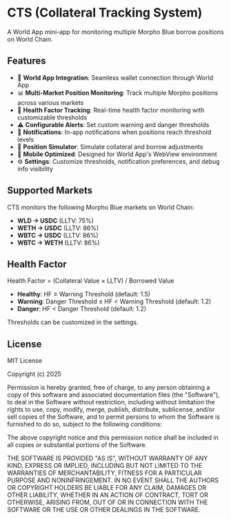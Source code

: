 # CTS (Collateral Tracking System)

A World App mini-app for monitoring multiple Morpho Blue borrow positions on World Chain.

## Features

- 🔗 **World App Integration**: Seamless wallet connection through World App
- 📊 **Multi-Market Position Monitoring**: Track multiple Morpho positions across various markets
- 🏥 **Health Factor Tracking**: Real-time health factor monitoring with customizable thresholds
- ⚠️ **Configurable Alerts**: Set custom warning and danger thresholds
- 🔔 **Notifications**: In-app notifications when positions reach threshold levels
- 🧮 **Position Simulator**: Simulate collateral and borrow adjustments
- 📱 **Mobile Optimized**: Designed for World App's WebView environment
- ⚙️ **Settings**: Customize thresholds, notification preferences, and debug info visibility

## Supported Markets

CTS monitors the following Morpho Blue markets on World Chain:

- **WLD → USDC** (LLTV: 75%)
- **WETH → USDC** (LLTV: 86%)
- **WBTC → USDC** (LLTV: 86%)
- **WBTC → WETH** (LLTV: 86%)

## Health Factor

Health Factor = (Collateral Value × LLTV) / Borrowed Value

- **Healthy**: HF ≥ Warning Threshold (default: 1.5)
- **Warning**: Danger Threshold ≤ HF < Warning Threshold (default: 1.2)
- **Danger**: HF < Danger Threshold (default: 1.2)

Thresholds can be customized in the settings.

## License

MIT License

Copyright (c) 2025

Permission is hereby granted, free of charge, to any person obtaining a copy
of this software and associated documentation files (the "Software"), to deal
in the Software without restriction, including without limitation the rights
to use, copy, modify, merge, publish, distribute, sublicense, and/or sell
copies of the Software, and to permit persons to whom the Software is
furnished to do so, subject to the following conditions:

The above copyright notice and this permission notice shall be included in all
copies or substantial portions of the Software.

THE SOFTWARE IS PROVIDED "AS IS", WITHOUT WARRANTY OF ANY KIND, EXPRESS OR
IMPLIED, INCLUDING BUT NOT LIMITED TO THE WARRANTIES OF MERCHANTABILITY,
FITNESS FOR A PARTICULAR PURPOSE AND NONINFRINGEMENT. IN NO EVENT SHALL THE
AUTHORS OR COPYRIGHT HOLDERS BE LIABLE FOR ANY CLAIM, DAMAGES OR OTHER
LIABILITY, WHETHER IN AN ACTION OF CONTRACT, TORT OR OTHERWISE, ARISING FROM,
OUT OF OR IN CONNECTION WITH THE SOFTWARE OR THE USE OR OTHER DEALINGS IN THE
SOFTWARE.
